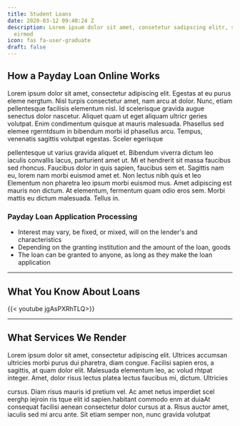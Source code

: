 ```yaml
---
title: Student Loans
date: 2020-03-12 09:40:24 Z
description: Lorem ipsum dolor sit amet, consetetur sadipscing elitr, sed diam nonumy
  eirmod
icon: fas fa-user-graduate
draft: false
---
```


## How a Payday Loan Online Works
Lorem ipsum dolor sit amet, consectetur adipiscing elit. Egestas at eu purus eleme nergtum. Nisl turpis consectetur amet, nam arcu at dolor. Nunc, etiam pellentesque facilisis elementum nisl. Id scelerisque gravida augue senectus dolor nascetur. Aliquet quam ut eget aliquam ultricr geries volutpat. Enim condimentum quisque at mauris malesuada. Phasellus sed elemee rgerntdsum in bibendum morbi id phasellus arcu. Tempus, venenatis sagittis volutpat egestas. Sceler egerisque 

pellentesque ut varius gravida aliquet et. Bibendum viverra dictum leo iaculis convallis lacus, parturient amet ut. Mi et hendrerit sit massa faucibus sed rhoncus. Faucibus dolor in quis sapien, faucibus sem et. Sagittis nam eu, lorem nam morbi euismod amet et. Non lectus nibh quis et leo 
Elementum non pharetra leo ipsum morbi euismod mus. Amet adipiscing est mauris non dictum. At elementum, fermentum quam odio eros sem. Morbi mattis eu dictum malesuada. Tellus in.

### Payday Loan Application Processing

* Interest may vary, be fixed, or mixed, will on the lender's and characteristics
* Depending on the granting institution and the amount of the loan, goods
* The loan can be granted to anyone, as long as they make the loan application

<hr>

## What You Know About Loans

{{< youtube jgAsPXRhTLQ>}}

<hr>

## What Services We Render
Lorem ipsum dolor sit amet, consectetur adipiscing elit. Ultrices accumsan ultricies morbi purus dui pharetra, diam congue. Facilisi sapien eros, a sagittis, at quam dolor elit. Malesuada elementum leo, ac volud rhtpat integer. Amet, dolor risus lectus platea lectus faucibus mi, dictum. Ultricies 

cursus. Diam risus mauris id pretium vel. Ac amet netus imperdiet scel eerghp iejroin ris tque elit id sapien.habitant commodo enm at duiaAt consequat facilisi aenean consectetur dolor cursus at a. Risus auctor amet, iaculis sed mi arcu ante. Sit etiam semper non, nunc gravida volutpat 